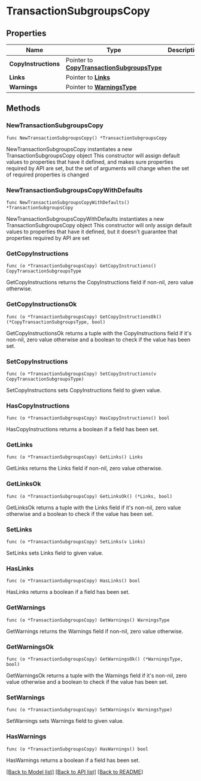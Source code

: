 # TransactionSubgroupsCopy

## Properties

Name | Type | Description | Notes
------------ | ------------- | ------------- | -------------
**CopyInstructions** | Pointer to [**CopyTransactionSubgroupsType**](CopyTransactionSubgroupsType.md) |  | [optional] 
**Links** | Pointer to [**Links**](Links.md) |  | [optional] 
**Warnings** | Pointer to [**WarningsType**](WarningsType.md) |  | [optional] 

## Methods

### NewTransactionSubgroupsCopy

`func NewTransactionSubgroupsCopy() *TransactionSubgroupsCopy`

NewTransactionSubgroupsCopy instantiates a new TransactionSubgroupsCopy object
This constructor will assign default values to properties that have it defined,
and makes sure properties required by API are set, but the set of arguments
will change when the set of required properties is changed

### NewTransactionSubgroupsCopyWithDefaults

`func NewTransactionSubgroupsCopyWithDefaults() *TransactionSubgroupsCopy`

NewTransactionSubgroupsCopyWithDefaults instantiates a new TransactionSubgroupsCopy object
This constructor will only assign default values to properties that have it defined,
but it doesn't guarantee that properties required by API are set

### GetCopyInstructions

`func (o *TransactionSubgroupsCopy) GetCopyInstructions() CopyTransactionSubgroupsType`

GetCopyInstructions returns the CopyInstructions field if non-nil, zero value otherwise.

### GetCopyInstructionsOk

`func (o *TransactionSubgroupsCopy) GetCopyInstructionsOk() (*CopyTransactionSubgroupsType, bool)`

GetCopyInstructionsOk returns a tuple with the CopyInstructions field if it's non-nil, zero value otherwise
and a boolean to check if the value has been set.

### SetCopyInstructions

`func (o *TransactionSubgroupsCopy) SetCopyInstructions(v CopyTransactionSubgroupsType)`

SetCopyInstructions sets CopyInstructions field to given value.

### HasCopyInstructions

`func (o *TransactionSubgroupsCopy) HasCopyInstructions() bool`

HasCopyInstructions returns a boolean if a field has been set.

### GetLinks

`func (o *TransactionSubgroupsCopy) GetLinks() Links`

GetLinks returns the Links field if non-nil, zero value otherwise.

### GetLinksOk

`func (o *TransactionSubgroupsCopy) GetLinksOk() (*Links, bool)`

GetLinksOk returns a tuple with the Links field if it's non-nil, zero value otherwise
and a boolean to check if the value has been set.

### SetLinks

`func (o *TransactionSubgroupsCopy) SetLinks(v Links)`

SetLinks sets Links field to given value.

### HasLinks

`func (o *TransactionSubgroupsCopy) HasLinks() bool`

HasLinks returns a boolean if a field has been set.

### GetWarnings

`func (o *TransactionSubgroupsCopy) GetWarnings() WarningsType`

GetWarnings returns the Warnings field if non-nil, zero value otherwise.

### GetWarningsOk

`func (o *TransactionSubgroupsCopy) GetWarningsOk() (*WarningsType, bool)`

GetWarningsOk returns a tuple with the Warnings field if it's non-nil, zero value otherwise
and a boolean to check if the value has been set.

### SetWarnings

`func (o *TransactionSubgroupsCopy) SetWarnings(v WarningsType)`

SetWarnings sets Warnings field to given value.

### HasWarnings

`func (o *TransactionSubgroupsCopy) HasWarnings() bool`

HasWarnings returns a boolean if a field has been set.


[[Back to Model list]](../README.md#documentation-for-models) [[Back to API list]](../README.md#documentation-for-api-endpoints) [[Back to README]](../README.md)


